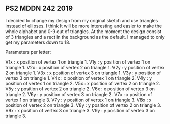 ## PS2 MDDN 242 2019

I decided to change my design from my original sketch and use triangles instead of ellipses. I think It will be more interesting and easier to make the whole alphabet and 0-9 out of triangles. At the moment the design consist of 3 triangles and a rect in the background as the default. I managed  to only get my parameters down to 18.

Parameters per letter:

V1x : x position of vertex 1 on triangle 1.
V1y : y position of vertex 1 on triangle 1.
V2x : x position of vertex 2 on triangle 1.
V2y : y position of vertex 2 on triangle 1.
V3x : x position of vertex 3 on triangle 1.
V3y : y position of vertex 3 on triangle 1.
V4x : x position of vertex 1 on triangle 2.
V4y : y position of vertex 1 on triangle 2.
V5x : x position of vertex 2 on triangle 2.
V5y : y position of vertex 2 on triangle 2.
V6x : x position of vertex 3 on triangle 2.
V6y : y position of vertex 3 on triangle 2.
V7x : x position of vertex 1 on triangle 3.
V7y : y position of vertex 1 on triangle 3.
V8x : x position of vertex 2 on triangle 3.
V8y : y position of vertex 2 on triangle 3.
V9x : x position of vertex 3 on triangle 3.
V9y : y position of vertex 3 on triangle 3.
